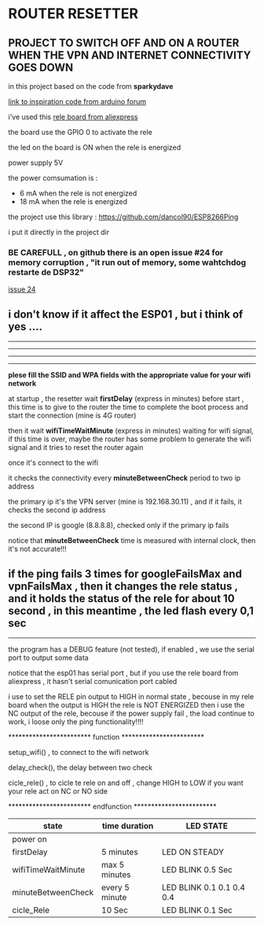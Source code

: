  
# ROUTER RESETTER 
## PROJECT TO SWITCH OFF AND ON A ROUTER WHEN THE VPN AND INTERNET CONNECTIVITY GOES DOWN


in this project based on the code from **sparkydave**

[link to inspiration code from arduino forum](https://forum.arduino.cc/index.php?topic=518673.msg3534763#msg3534763)

i've used this [rele board from aliexpress](https://it.aliexpress.com/item/32890526507.html)

the board use the GPIO 0 to activate the rele

the led on the board is ON when the rele is energized


power supply 5V

the power comsumation is :

+ 6 mA when the rele is not energized 
+ 18 mA when the rele is energized


the project use this library :     https://github.com/dancol90/ESP8266Ping

i put it directly in the project dir

### BE CAREFULL , on github there is an open issue #24 for memory corruption , "it run out of memory, some wahtchdog restarte de DSP32"
[issue 24](https://github.com/dancol90/ESP8266Ping/issues/24)

 i don't know if it affect the ESP01 , but i think of yes ....
---
---
---
---
---
 
**plese fill the SSID and WPA fields with the appropriate value for your wifi network**



at startup , the resetter wait **firstDelay** (express in minutes) before start , this time is to give to the router the time to complete the boot process and start the connection (mine is 4G router)

then it wait **wifiTimeWaitMinute** (express in minutes) waiting for wifi signal, if this time is over, maybe the router has some problem to generate the wifi signal and it tries to reset the router again

once it's connect to the wifi


it checks the connectivity  every **minuteBetweenCheck** period  to two ip address

the primary ip it's the VPN server (mine is 192.168.30.11) , and if it fails, it checks the second ip address

the second IP is google (8.8.8.8), checked only if the primary ip fails


notice that **minuteBetweenCheck** time is measured with internal clock, then it's not accurate!!!

if the ping fails 3 times for **googleFailsMax** and **vpnFailsMax** , then it changes the rele status , and it holds the status of the rele for about 10 second , in this meantime , the led flash every 0,1 sec
---
---
the program has a DEBUG feature (not tested), if enabled , we use the serial port to output some data

notice that the esp01 has serial port , but if you use the rele board from aliexpress , it hasn't serial comunication port cabled

i use to set the RELE pin output to HIGH in normal state , becouse in my rele board when the output is HIGH the rele is NOT ENERGIZED then i use the NC output of the rele, becouse if the power supply fail , the load continue to work, i loose only the ping functionality!!!!


************************           function           ************************

setup_wifi() , to connect to the wifi network

delay_check(), the delay between two check

cicle_rele() , to cicle te rele on and off , change HIGH to LOW if you want your rele act on NC or NO side
 
************************          endfunction           ************************




|state                       |  time duration  |  LED STATE                 |
|----------------------------|-----------------|----------------------------|
|power on                    |                 |                            |
|firstDelay                  |      5 minutes  | LED ON STEADY              |
|wifiTimeWaitMinute          |  max 5 minutes  | LED BLINK 0.5 Sec          |
|minuteBetweenCheck          |  every 5 minute | LED BLINK 0.1 0.1 0.4 0.4  |
|cicle_Rele                  |     10 Sec      | LED BLINK 0.1 Sec          |


